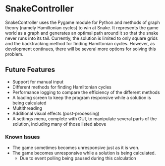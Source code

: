 # SnakeController

SnakeController uses the Pygame module for Python and methods of graph theory (namely Hamiltonian cycles) to win at Snake. It represents the game world as a graph and generates
an optimal path around it so that the snake never runs into its tail. Currently, the solution is limited to only square grids and the backtracking method for finding Hamiltonian 
cycles. However, as development continues, there will be several more options for solving this problem.

## Future Features
- Support for manual input
- Different methods for finding Hamiltonian cycles
- Performance logging to compare the efficiency of the different methods
- A loading screen to keep the program responsive while a solution is being calculated
- Multithreading
- Additional visual effects (post-processing)
- A settings menu, complete with GUI, to manipulate several parts of the solution, including many of those listed above

### Known Issues
- The game sometimes becomes unresponsive just as it is won.
- The game becomes unresponsive while a solution is being calculated.
  - Due to event polling being paused during this calculation

